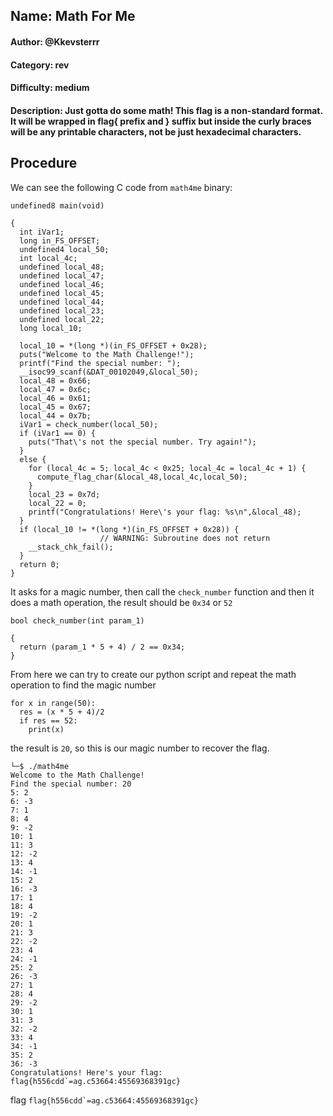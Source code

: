 ## Name: Math For Me
#### Author: @Kkevsterrr
#### Category: rev
#### Difficulty: medium
#### Description: Just gotta do some math! This flag is a non-standard format. It will be wrapped in flag{ prefix and } suffix but inside the curly braces will be any printable characters, not be just hexadecimal characters. 


## Procedure
We can see the following C code from ```math4me``` binary:

```
undefined8 main(void)

{
  int iVar1;
  long in_FS_OFFSET;
  undefined4 local_50;
  int local_4c;
  undefined local_48;
  undefined local_47;
  undefined local_46;
  undefined local_45;
  undefined local_44;
  undefined local_23;
  undefined local_22;
  long local_10;
  
  local_10 = *(long *)(in_FS_OFFSET + 0x28);
  puts("Welcome to the Math Challenge!");
  printf("Find the special number: ");
  __isoc99_scanf(&DAT_00102049,&local_50);
  local_48 = 0x66;
  local_47 = 0x6c;
  local_46 = 0x61;
  local_45 = 0x67;
  local_44 = 0x7b;
  iVar1 = check_number(local_50);
  if (iVar1 == 0) {
    puts("That\'s not the special number. Try again!");
  }
  else {
    for (local_4c = 5; local_4c < 0x25; local_4c = local_4c + 1) {
      compute_flag_char(&local_48,local_4c,local_50);
    }
    local_23 = 0x7d;
    local_22 = 0;
    printf("Congratulations! Here\'s your flag: %s\n",&local_48);
  }
  if (local_10 != *(long *)(in_FS_OFFSET + 0x28)) {
                    // WARNING: Subroutine does not return
    __stack_chk_fail();
  }
  return 0;
}
```
It asks for a magic number, then call the ```check_number``` function and then it does a math operation, the result should be ```0x34``` or ```52```

```
bool check_number(int param_1)

{
  return (param_1 * 5 + 4) / 2 == 0x34;
}
```

From here we can try to create our python script and repeat the math operation to find the magic number

```
for x in range(50):
  res = (x * 5 + 4)/2
  if res == 52:
    print(x)
```

the result is ```20```, so this is our magic number to recover the flag.

```
└─$ ./math4me      
Welcome to the Math Challenge!
Find the special number: 20
5: 2
6: -3
7: 1
8: 4
9: -2
10: 1
11: 3
12: -2
13: 4
14: -1
15: 2
16: -3
17: 1
18: 4
19: -2
20: 1
21: 3
22: -2
23: 4
24: -1
25: 2
26: -3
27: 1
28: 4
29: -2
30: 1
31: 3
32: -2
33: 4
34: -1
35: 2
36: -3
Congratulations! Here's your flag: flag{h556cdd`=ag.c53664:45569368391gc}

```


flag ```flag{h556cdd`=ag.c53664:45569368391gc}```
